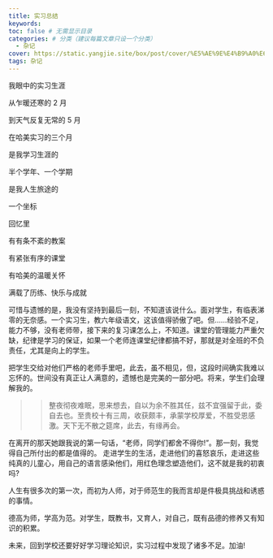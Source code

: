 ```yaml
---
title: 实习总结
keywords:
toc: false # 无需显示目录
categories: # 分类（建议每篇文章只设一个分类）
  - 杂记
cover: https://static.yangjie.site/box/post/cover/%E5%AE%9E%E4%B9%A0%E6%80%BB%E7%BB%93.png
tags: 杂记
---
```


我眼中的实习生涯

从乍暖还寒的 2 月

到天气反复无常的 5 月

在哈美实习的三个月

是我学习生涯的

半个学年、一个学期

是我人生旅途的

一个坐标

回忆里

有有条不紊的教案

有紧张有序的课堂

有哈美的温暖关怀

满载了历练、快乐与成就

可惜与遗憾的是，我没有坚持到最后一刻，不知道该说什么。面对学生，有临表涕零的无奈感。一个实习生，教六年级语文，这该值得骄傲了吧。但……经验不足，能力不够，没有老师带，接下来的复习课怎么上，不知道。课堂的管理能力严重欠缺，纪律是学习的保证，如果一个老师连课堂纪律都搞不好，那就是对全班的不负责任，尤其是向上的学生。

把学生交给对他们严格的老师手里吧，此去，虽不相见，但，这段时间确实我难以忘怀的。世间没有真正让人满意的，遗憾也是完美的一部分吧。将来，学生们会理解我的。

> > 整夜彻夜难眠，思来想去，自以为余不胜其任，兹不宜强留于此，委自去也。至贵校十有三周，收获颇丰，承蒙学校厚爱，不胜受恩感激。天下无不散之筵席，此去，有缘再会。

在离开的那天她跟我说的第一句话，“老师，同学们都舍不得你!”。那一刻，我觉得自己所付出的都是值得的。
走进学生的生活，走进他们的喜怒哀乐，走进这些纯真的儿童心，用自己的语言感染他们，用红色理念塑造他们，这不就是我的初衷吗?

人生有很多次的第一次，而初为人师，对于师范生的我而言却是件极具挑战和诱惑的事情。

德高为师，学高为范。对学生，既教书，又育人，对自己，既有品德的修养又有知识的积累。

未来，回到学校还要好好学习理论知识，实习过程中发现了诸多不足。加油!
